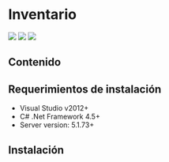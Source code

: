 # Inventario
![](http://img.shields.io/badge/stability-experimental-orange.svg?style=flat)
![](http://img.shields.io/badge/.NET%20Framework-4.5+-58839F.svg?style=flat)
![](http://img.shields.io/badge/C#-5.0+-yellow.svg?style=flat)


## Contenido 

## Requerimientos de instalación
 - Visual Studio v2012+
 - C# .Net Framework 4.5+
 - Server version: 5.1.73+

## Instalación
